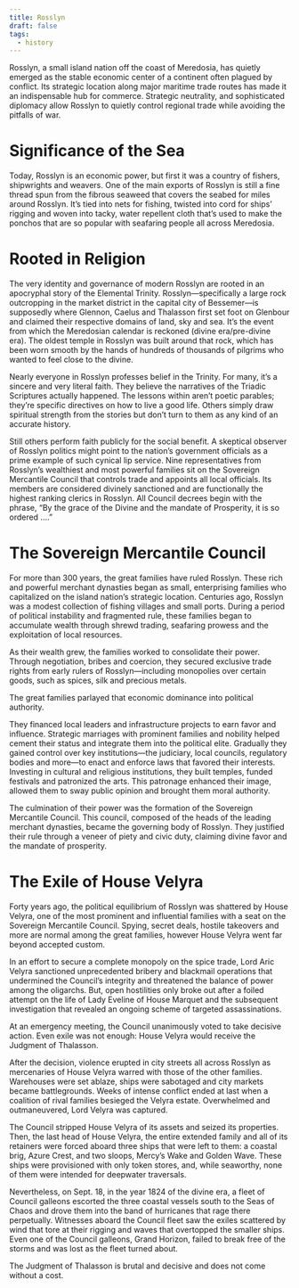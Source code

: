 ```yaml
---
title: Rosslyn
draft: false
tags:
  - history
---
```

Rosslyn, a small island nation off the coast of Meredosia, has quietly emerged as the stable economic center of a continent often plagued by conflict. Its strategic location along major maritime trade routes has made it an indispensable hub for commerce. Strategic neutrality, and sophisticated diplomacy allow Rosslyn to quietly control regional trade while avoiding the pitfalls of war.
# Significance of the Sea
Today, Rosslyn is an economic power, but first it was a country of fishers, shipwrights and weavers. One of the main exports of Rosslyn is still a fine thread spun from the fibrous seaweed that covers the seabed for miles around Rosslyn. It’s tied into nets for fishing, twisted into cord for ships’ rigging and woven into tacky, water repellent cloth that’s used to make the ponchos that are so popular with seafaring people all across Meredosia. 
# Rooted in Religion
The very identity and governance of modern Rosslyn are rooted in an apocryphal story of the Elemental Trinity. Rosslyn—specifically a large rock outcropping in the market district in the capital city of Bessemer—is supposedly where Glennon, Caelus and Thalasson first set foot on Glenbour and claimed their respective domains of land, sky and sea. It’s the event from which the Meredosian calendar is reckoned (divine era/pre-divine era). The oldest temple in Rosslyn was built around that rock, which has been worn smooth by the hands of hundreds of thousands of pilgrims who wanted to feel close to the divine.

Nearly everyone in Rosslyn professes belief in the Trinity. For many, it’s a sincere and very literal faith. They believe the narratives of the Triadic Scriptures actually happened. The lessons within aren’t poetic parables; they’re specific directives on how to live a good life. Others simply draw spiritual strength from the stories but don’t turn to them as any kind of an accurate history.

Still others perform faith publicly for the social benefit. A skeptical observer of Rosslyn politics might point to the nation’s government officials as a prime example of such cynical lip service. Nine representatives from Rosslyn’s wealthiest and most powerful families sit on the Sovereign Mercantile Council that controls trade and appoints all local officials. Its members are considered divinely sanctioned and are functionally the highest ranking clerics in Rosslyn. All Council decrees begin with the phrase, “By the grace of the Divine and the mandate of Prosperity, it is so ordered ….”
# The Sovereign Mercantile Council
For more than 300 years, the great families have ruled Rosslyn. These rich and powerful merchant dynasties began as small, enterprising families who capitalized on the island nation’s strategic location. Centuries ago, Rosslyn was a modest collection of fishing villages and small ports. During a period of political instability and fragmented rule, these families began to accumulate wealth through shrewd trading, seafaring prowess and the exploitation of local resources.

As their wealth grew, the families worked to consolidate their power. Through negotiation, bribes and coercion, they secured exclusive trade rights from early rulers of Rosslyn—including monopolies over certain goods, such as spices, silk and precious metals.

The great families parlayed that economic dominance into political authority. 

They financed local leaders and infrastructure projects to earn favor and influence. Strategic marriages with prominent families and nobility helped cement their status and integrate them into the political elite. Gradually they gained control over key institutions—the judiciary, local councils, regulatory bodies and more—to enact and enforce laws that favored their interests. Investing in cultural and religious institutions, they built temples, funded festivals and patronized the arts. This patronage enhanced their image, allowed them to sway public opinion and brought them moral authority.

The culmination of their power was the formation of the Sovereign Mercantile Council. This council, composed of the heads of the leading merchant dynasties, became the governing body of Rosslyn. They justified their rule through a veneer of piety and civic duty, claiming divine favor and the mandate of prosperity.
# The Exile of House Velyra
Forty years ago, the political equilibrium of Rosslyn was shattered by House Velyra, one of the most prominent and influential families with a seat on the Sovereign Mercantile Council. Spying, secret deals, hostile takeovers and more are normal among the great families, however House Velyra went far beyond accepted custom.

In an effort to secure a complete monopoly on the spice trade, Lord Aric Velyra sanctioned unprecedented bribery and blackmail operations that undermined the Council’s integrity and threatened the balance of power among the oligarchs. But, open hostilities only broke out after a foiled attempt on the life of Lady Eveline of House Marquet and the subsequent investigation that revealed an ongoing scheme of targeted assassinations.

At an emergency meeting, the Council unanimously voted to take decisive action. Even exile was not enough: House Velyra would receive the Judgment of Thalasson.

After the decision, violence erupted in city streets all across Rosslyn as mercenaries of House Velyra warred with those of the other families. Warehouses were set ablaze, ships were sabotaged and city markets became battlegrounds. Weeks of intense conflict ended at last when a coalition of rival families besieged the Velyra estate. Overwhelmed and outmaneuvered, Lord Velyra was captured. 

The Council stripped House Velyra of its assets and seized its properties. Then, the last head of House Velyra, the entire extended family and all of its retainers were forced aboard three ships that were left to them: a coastal brig, Azure Crest, and two sloops, Mercy’s Wake and Golden Wave. These ships were provisioned with only token stores, and, while seaworthy, none of them were intended for deepwater traversals.

Nevertheless, on Sept. 18, in the year 1824 of the divine era, a fleet of Council galleons escorted the three coastal vessels south to the Seas of Chaos and drove them into the band of hurricanes that rage there perpetually. Witnesses aboard the Council fleet saw the exiles scattered by wind that tore at their rigging and waves that overtopped the smaller ships. Even one of the Council galleons, Grand Horizon, failed to break free of the storms and was lost as the fleet turned about.

The Judgment of Thalasson is brutal and decisive and does not come without a cost.